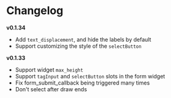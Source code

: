# Changelog

**v0.1.34**
 * Add `text_displacement`, and hide the labels by default
 * Support customizing the style of the `selectButton`

**v0.1.33**
 * Support widget `max_height`
 * Support `tagInput` and `selectButton` slots in the form widget
 * Fix form_submit_callback being triggered many times
 * Don't select after draw ends

